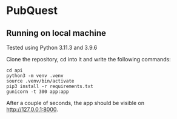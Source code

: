 # PubQuest

## Running on local machine

Tested using Python 3.11.3 and 3.9.6

Clone the repository, cd into it and write the following commands:
```
cd api
python3 -m venv .venv
source .venv/bin/activate
pip3 install -r requirements.txt
gunicorn -t 300 app:app
```
After a couple of seconds, the app should be visible on http://127.0.0.1:8000. 
